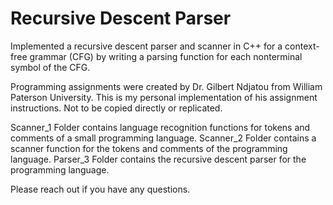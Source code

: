 # Recursive Descent Parser
Implemented a recursive descent parser and scanner in C++ for a context-free grammar (CFG) by writing a parsing function for each nonterminal symbol of the CFG.

Programming assignments were created by Dr. Gilbert Ndjatou from William Paterson University. This is my personal implementation of his assignment instructions. Not to be copied directly or replicated. 

Scanner_1 Folder contains language recognition functions for tokens and comments of a small programming language.
Scanner_2 Folder contains a scanner function for the tokens and comments of the programming language. 
Parser_3 Folder contains the recursive descent parser for the programming language. 

Please reach out if you have any questions. 
